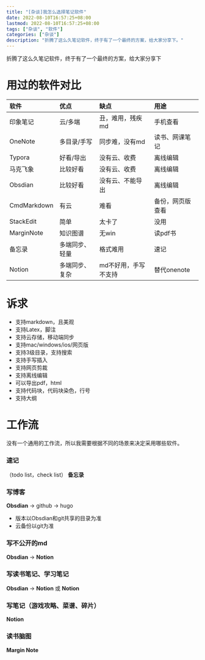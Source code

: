 ```yaml
---
title: "[杂谈]我怎么选择笔记软件"
date: 2022-08-10T16:57:25+08:00
lastmod: 2022-08-10T16:57:25+08:00
tags: ["杂谈", "软件"]
categories: ["杂谈"]
description: "折腾了这么久笔记软件，终于有了一个最终的方案，给大家分享下。"
---
```



折腾了这么久笔记软件，终于有了一个最终的方案，给大家分享下

# 用过的软件对比

|软件|优点|缺点|用途|
|:---|:---|:---|:---|
|印象笔记|云/多端|丑，难用，残疾md|手机查看|
|OneNote|多目录/手写|同步难，没有md|读书、网课笔记|
|Typora|好看/导出|没有云、收费|离线编辑|
|马克飞象|比较好看|没有云、收费|离线编辑|
|Obsdian|比较好看|没有云、不能导出|离线编辑|
|CmdMarkdown|有云|难看|备份，网页版查看|
|StackEdit|简单|太卡了|没用|
|MarginNote|知识图谱|无win|读pdf书|
|备忘录|多端同步、轻量|格式难用|速记|
|Notion|多端同步、复杂|md不好用，手写不支持|替代onenote|

# 诉求

* 支持markdown，且美观
* 支持Latex，脚注
* 支持云存储，移动端同步
* 支持mac/windows/ios/网页版
* 支持3级目录，支持搜索
* 支持手写插入
* 支持网页剪裁
* 支持离线编辑
* 可以导出pdf，html
* 支持代码块，代码块染色，行号
* 支持大纲

# 工作流
没有一个通用的工作流，所以我需要根据不同的场景来决定采用哪些软件。

### 速记
（todo list，check list）
**备忘录**

### 写博客
**Obsdian**  ->  github -> hugo
* 版本以Obsdian和git共享的目录为准
* 云备份以git为准

### 写不公开的md
**Obsdian** -> **Notion** 

### 写读书笔记、学习笔记
**Obsdian** -> **Notion** 
或 **Notion**

### 写笔记（游戏攻略、菜谱、碎片）
 **Notion**

### 读书脑图
 **Margin Note**

